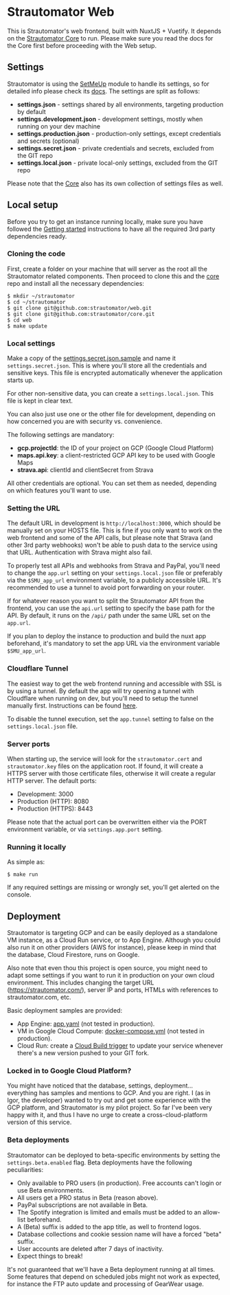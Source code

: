 # Strautomator Web

This is Strautomator's web frontend, built with NuxtJS + Vuetify. It depends on the [Strautomator Core](https://github.com/strautomator/core) to run. Please make sure you read the docs for the Core first before proceeding with the Web setup.

## Settings

Strautomator is using the [SetMeUp](https://github.com/igoramadas/setmeup) module to handle its settings, so for detailed info please check its [docs](https://setmeup.devv.com). The settings are split as follows:

-   **settings.json** - settings shared by all environments, targeting production by default
-   **settings.development.json** - development settings, mostly when running on your dev machine
-   **settings.production.json** - production-only settings, except credentials and secrets (optional)
-   **settings.secret.json** - private credentials and secrets, excluded from the GIT repo
-   **settings.local.json** - private local-only settings, excluded from the GIT repo

Please note that the [Core](https://github.com/strautomator/core) also has its own collection of settings files as well.

## Local setup

Before you try to get an instance running locally, make sure you have followed the [Getting started](https://github.com/strautomator/core#getting-started) instructions to have all the required 3rd party dependencies ready.

### Cloning the code

First, create a folder on your machine that will server as the root all the Strautomator related components. Then proceed to clone this and the [core](https://github.com/strautomator/core) repo and install all the necessary dependencies:

    $ mkdir ~/strautomator
    $ cd ~/strautomator
    $ git clone git@github.com:strautomator/web.git
    $ git clone git@github.com:strautomator/core.git
    $ cd web
    $ make update

### Local settings

Make a copy of the [settings.secret.json.sample](https://github.com/strautomator/web/blob/master/settings.secret.json.sample) and name it `settings.secret.json`. This is where you'll store all the credentials and sensitive keys. This file is encrypted automatically whenever the application starts up.

For other non-sensitive data, you can create a `settings.local.json`. This file is kept in clear text.

You can also just use one or the other file for development, depending on how concerned you are with security vs. convenience.

The following settings are mandatory:

-   **gcp.projectId**: the ID of your project on GCP (Google Cloud Platform)
-   **maps.api.key**: a client-restricted GCP API key to be used with Google Maps
-   **strava.api**: clientId and clientSecret from Strava

All other credentials are optional. You can set them as needed, depending on which features you'll want to use.

### Setting the URL

The default URL in development is `http://localhost:3000`, which should be manually set on your HOSTS file. This is fine if you only want to work on the web frontend and some of the API calls, but please note that Strava (and other 3rd party webhooks) won't be able to push data to the service using that URL. Authentication with Strava might also fail.

To properly test all APIs and webhooks from Strava and PayPal, you'll need to change the `app.url` setting on your `settings.local.json` file or preferably via the `$SMU_app_url` environment variable, to a publicly accessible URL. It's recommended to use a tunnel to avoid port forwarding on your router.

If for whatever reason you want to split the Strautomator API from the frontend, you can use the `api.url` setting to specify the base path for the API. By default, it runs on the `/api/` path under the same URL set on the `app.url`.

If you plan to deploy the instance to production and build the nuxt app beforehand, it's mandatory to set the app URL via the environment variable `$SMU_app_url`.

### Cloudflare Tunnel

The easiest way to get the web frontend running and accessible with SSL is by using a tunnel. By default the app will try opening a tunnel with Cloudflare when running on dev, but you'll need to setup the tunnel manually first. Instructions can be found [here](https://developers.cloudflare.com/pages/how-to/preview-with-cloudflare-tunnel).

To disable the tunnel execution, set the `app.tunnel` setting to false on the `settings.local.json` file.

### Server ports

When starting up, the service will look for the `strautomator.cert` and `strautomator.key` files on the application root. If found, it will create a HTTPS server with those certificate files, otherwise it will create a regular HTTP server. The default ports:

-   Development: 3000
-   Production (HTTP): 8080
-   Production (HTTPS): 8443

Please note that the actual port can be overwritten either via the PORT environment variable, or via `settings.app.port` setting.

### Running it locally

As simple as:

    $ make run

If any required settings are missing or wrongly set, you'll get alerted on the console.

## Deployment

Strautomator is targeting GCP and can be easily deployed as a standalone VM instance, as a Cloud Run service, or to App Engine. Although you could also run it on other providers (AWS for instance), please keep in mind that the database, Cloud Firestore, runs on Google.

Also note that even thou this project is open source, you might need to adapt some settings if you want to run it in production on your own cloud environment. This includes changing the target URL (https://strautomator.com/), server IP and ports, HTMLs with references to strautomator.com, etc.

Basic deployment samples are provided:

-   App Engine: [app.yaml](https://github.com/strautomator/web/blob/master/app.yaml.sample) (not tested in production).
-   VM in Google Cloud Compute: [docker-compose.yml](https://github.com/strautomator/web/blob/master/docker-compose.yml.sample) (not tested in production).
-   Cloud Run: create a [Cloud Build trigger](https://cloud.google.com/cloud-build/docs/automating-builds/create-manage-triggers) to update your service whenever there's a new version pushed to your GIT fork.

### Locked in to Google Cloud Platform?

You might have noticed that the database, settings, deployment... everything has samples and mentions to GCP. And you are right. I (as in Igor, the developer) wanted to try out and get some experience with the GCP platform, and Strautomator is my pilot project. So far I've been very happy with it, and thus I have no urge to create a cross-cloud-platform version of this service.

### Beta deployments

Strautomator can be deployed to beta-specific environments by setting the `settings.beta.enabled` flag. Beta deployments have the following peculiarities:

-   Only available to PRO users (in production). Free accounts can't login or use Beta environments.
-   All users get a PRO status in Beta (reason above).
-   PayPal subscriptions are not available in Beta.
-   The Spotify integration is limited and emails must be added to an allow-list beforehand.
-   A (Beta) suffix is added to the app title, as well to frontend logos.
-   Database collections and cookie session name will have a forced "beta" suffix.
-   User accounts are deleted after 7 days of inactivity.
-   Expect things to break!

It's not guaranteed that we'll have a Beta deployment running at all times. Some features that depend on scheduled jobs might not work as expected, for instance the FTP auto update and processing of GearWear usage.
